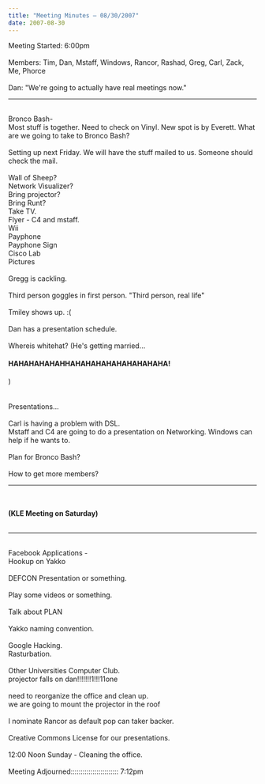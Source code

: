 ```yaml
---
title: "Meeting Minutes – 08/30/2007"
date: 2007-08-30
---
```

Meeting Started: 6:00pm<br />
<br />
Members: Tim, Dan, Mstaff, Windows, Rancor, Rashad, Greg, Carl, Zack, Me, Phorce<br />
<br />
Dan: "We're going to actually have real meetings now."<br />
<hr /><br />
Bronco Bash-<br />
Most stuff is together.  Need to check on Vinyl.  New spot is by Everett.  What are we going to take to Bronco Bash?<br />
<br />
Setting up next Friday.  We will have the stuff mailed to us.  Someone should check the mail.<br />
<br />
Wall of Sheep?<br />
Network Visualizer?<br />
Bring projector?<br />
Bring Runt?<br />
Take TV.<br />
Flyer - C4 and mstaff.<br />
Wii<br />
Payphone<br />
Payphone Sign<br />
Cisco Lab<br />
Pictures<br />
<br />
Gregg is cackling.<br />
<br />
Third person goggles in first person.  "Third person, real life"<br />
<br />
Tmiley shows up.  :(<br />
<br />
Dan has a presentation schedule.<br />
<br />
Whereis whitehat? (He's getting married... <h4>HAHAHAHAHAHHAHAHAHAHAHAHAHAHAHA!</h4>)<br />
<br />
<br />
Presentations...<br />
<br />
Carl is having a problem with DSL.<br />
Mstaff and C4 are going to do a presentation on Networking.  Windows can help if he wants to.<br />
<br />
Plan for Bronco Bash?<br />
<br />
How to get more members?<br />
<hr /><br />
<strong><br />
(KLE Meeting on Saturday)<br />
</strong><br />
<hr /><br />
Facebook Applications -<br />
Hookup on Yakko<br />
<br />
DEFCON Presentation or something.<br />
<br />
Play some videos or something.<br />
<br />
Talk about PLAN<br />
<br />
Yakko naming convention.<br />
<br />
Google Hacking.<br />
Rasturbation.<br />
<br />
Other Universities Computer Club.<br />
projector falls on dan!!!!!!!1!!!11one<br />
<br />
need to reorganize the office and clean up.<br />
we are going to mount the projector in the roof<br />
<br />
I nominate Rancor as default pop can taker backer.<br />
<br />
Creative Commons License for our presentations.<br />
<br />
12:00 Noon Sunday - Cleaning the office.<br />
<br />
Meeting Adjourned:::::::::::::::::::::::: 7:12pm<br />
<br />
<br />
                                                   
